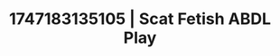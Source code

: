 ---
categories:
- Lustful narration
- Mormon missionary
- Sneaker fetish
- Lingerie worship
- Romantasy erotica
image: /assets/images/1747183135105.jpg
layout: post
seo:
  description: Featured content with premium ABDL Play, Scat Fetish. HD images available.
  keywords: ABDL Play, Scat Fetish
  og_image: /assets/images/1747183135105.jpg
  schema_type: VisualArtwork
tags:
- ABDL Play
- Scat Fetish
- '#1747183135105'
title: 1747183135105 | Scat Fetish ABDL Play
---